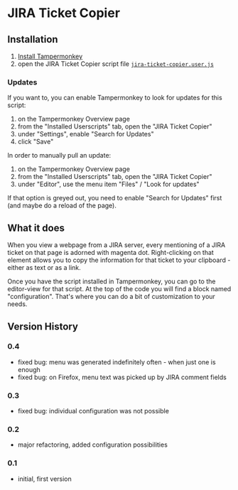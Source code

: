 # JIRA Ticket Copier

## Installation

1. [Install Tampermonkey](https://www.tampermonkey.net/)
2. open the JIRA Ticket Copier script file [`jira-ticket-copier.user.js`](https://github.com/cherub-i/jira-ticket-copier/raw/main/jira-ticket-copier.user.js)

### Updates
If you want to, you can enable Tampermonkey to look for updates for this script:

1. on the Tampermonkey Overview page
2. from the "Installed Userscripts" tab, open the "JIRA Ticket Copier"
3. under "Settings", enable "Search for Updates"
4. click "Save"

In order to manually pull an update:

1. on the Tampermonkey Overview page
2. from the "Installed Userscripts" tab, open the "JIRA Ticket Copier"
3. under "Editor", use the menu item "Files" / "Look for updates"

If that option is greyed out, you need to enable "Search for Updates" first (and maybe do a reload of the page).

## What it does
When you view a webpage from a JIRA server, every mentioning of a JIRA ticket on that page is adorned with magenta dot. Right-clicking on that element allows you to copy the information for that ticket to your clipboard - either as text or as a link.

Once you have the script installed in Tampermonkey, you can go to the editor-view for that script. At the top of the code you will find a block named "configuration". That's where you can do a bit of customization to your needs.

## Version History
### 0.4
* fixed bug: menu was generated indefinitely often - when just one is enough
* fixed bug: on Firefox, menu text was picked up by JIRA comment fields
### 0.3 
* fixed bug: individual configuration was not possible

### 0.2 
* major refactoring, added configuration possibilities

### 0.1
* initial, first version
